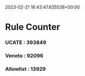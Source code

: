 2023-02-21 16:43:47.635538+00:00
# Rule Counter 
 ### UCATE : 393849

 ### Veneto : 92096

 ### Allowlist : 13929